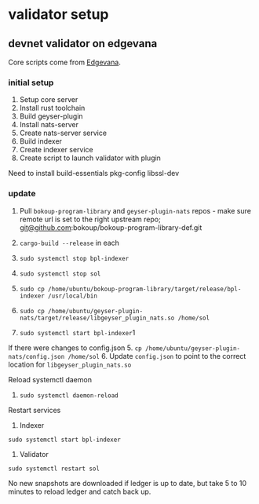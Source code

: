 # validator setup

## devnet validator on edgevana

Core scripts come from [Edgevana](https://github.com/shiraz-edgevana/solana).

### initial setup

1. Setup core server
2. Install rust toolchain
3. Build geyser-plugin
4. Install nats-server
5. Create nats-server service
6. Build indexer
7. Create indexer service
8. Create script to launch validator with plugin

Need to install build-essentials pkg-config libssl-dev

### update

1. Pull `bokoup-program-library` and `geyser-plugin-nats` repos - make sure remote url is set to the right upstream repo; git@github.com:bokoup/bokoup-program-library-def.git
1. `cargo-build --release` in each
1. `sudo systemctl stop bpl-indexer`
1. `sudo systemctl stop sol`
1. `sudo cp /home/ubuntu/bokoup-program-library/target/release/bpl-indexer /usr/local/bin`
1. `sudo cp /home/ubuntu/geyser-plugin-nats/target/release/libgeyser_plugin_nats.so /home/sol`

1. `sudo systemctl start bpl-indexer`1

If there were changes to config.json 5.
`cp /home/ubuntu/geyser-plugin-nats/config.json /home/sol` 6. Update `config.json` to point to the
correct location for `libgeyser_plugin_nats.so`

Reload systemctl daemon

1. `sudo systemctl daemon-reload`

Restart services

1. Indexer

```
sudo systemctl start bpl-indexer
```

1. Validator

```
sudo systemctl restart sol
```

No new snapshots are downloaded if ledger is up to date, but take 5 to 10 minutes to reload ledger
and catch back up.
